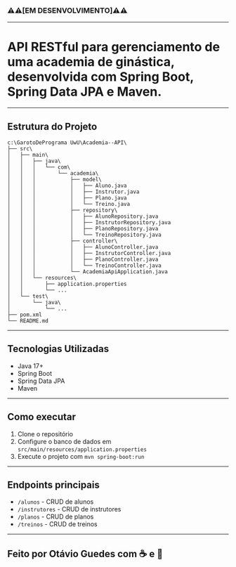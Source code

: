 ### ⚠️⚠️[EM DESENVOLVIMENTO]⚠️⚠️
---
# API RESTful para gerenciamento de uma academia de ginástica, desenvolvida com Spring Boot, Spring Data JPA e Maven.

---

## Estrutura do Projeto

```
c:\GarotoDePrograma UwU\Academia--API\
├── src\
│   ├── main\
│   │   ├── java\
│   │   │   └── com\
│   │   │       └── academia\
│   │   │           ├── model\
│   │   │           │   ├── Aluno.java
│   │   │           │   ├── Instrutor.java
│   │   │           │   ├── Plano.java
│   │   │           │   └── Treino.java
│   │   │           ├── repository\
│   │   │           │   ├── AlunoRepository.java
│   │   │           │   ├── InstrutorRepository.java
│   │   │           │   ├── PlanoRepository.java
│   │   │           │   └── TreinoRepository.java
│   │   │           ├── controller\
│   │   │           │   ├── AlunoController.java
│   │   │           │   ├── InstrutorController.java
│   │   │           │   ├── PlanoController.java
│   │   │           │   └── TreinoController.java
│   │   │           └── AcademiaApiApplication.java
│   │   └── resources\
│   │       ├── application.properties
│   │       └── ...
│   └── test\
│       └── java\
│           └── ...
├── pom.xml
└── README.md
```

---

## Tecnologias Utilizadas
- Java 17+
- Spring Boot
- Spring Data JPA
- Maven

---

## Como executar

1. Clone o repositório
2. Configure o banco de dados em `src/main/resources/application.properties`
3. Execute o projeto com `mvn spring-boot:run`

---

## Endpoints principais
- `/alunos` - CRUD de alunos
- `/instrutores` - CRUD de instrutores
- `/planos` - CRUD de planos
- `/treinos` - CRUD de treinos

---

## Feito por Otávio Guedes com ☕ e 🍃

